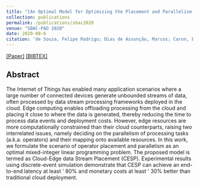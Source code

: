 ```yaml
---
title: "[An Optimal Model for Optimizing the Placement and Parallelism of Data Stream Processing Applications on Cloud-Edge Computing](https://ieeexplore.ieee.org/document/9235031)"
collection: publications
permalink: /publications/sbac2020
venue: "SBAC-PAD 2020"
date: 2020-08-6
citation: 'de Souza, Felipe Rodrigo; Dias de Assunção, Marcos; Caron, Eddy; <b>da Silva Veith, Alexandre</b>'
---
```

[[Paper]](http://aveith.github.io/files/sbac-pad2020.pdf) [[BIBTEX]](http://aveith.github.io/files/sbac-pad2020.bib)



## Abstract
The Internet of Things has enabled many application scenarios where a large number of connected devices generate unbounded streams of data, often processed by data stream processing frameworks deployed in the cloud. Edge computing enables offloading processing from the cloud and
placing it close to where the data is generated, thereby reducing the time to process data events and deployment costs. However, edge resources are more computationally constrained than their cloud counterparts, raising two interrelated issues, namely deciding on the parallelism of processing tasks (a.k.a. operators) and their mapping onto available resources. In this work, we formulate the scenario of operator placement and parallelism as an optimal mixed-integer linear programming problem. The proposed model is termed as Cloud-Edge data Stream Placement (CESP). Experimental results using discrete-event simulation demonstrate that CESP can achieve an end-to-end latency at
least ' 80% and monetary costs at least ' 30% better than traditional cloud deployment.



